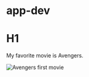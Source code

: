 # app-dev

# H1
My favorite movie is Avengers.


![Avengers first movie](https://img.fruugo.com/product/7/41/14532417_max.jpg)

